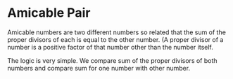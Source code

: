 # Amicable Pair
Amicable numbers are two different numbers so related that the sum of the proper divisors of each is equal to the other number. (A proper divisor of a number is a positive factor of that number other than the number itself. 

The logic is very simple. We compare sum of the proper divisors of both numbers and compare sum for one number with other number.




